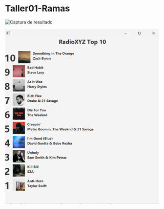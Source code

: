 # Taller01-Ramas



![Captura de resultado](img/cap_switch_artista_titulo.jpg)

![Captura de resultado](top_descendente.png)

